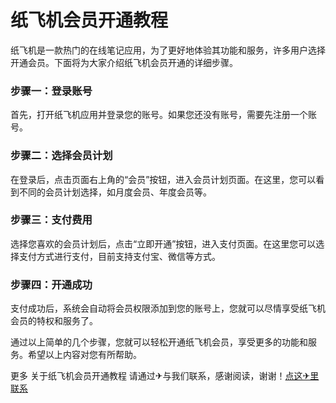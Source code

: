 # 纸飞机会员开通教程

纸飞机是一款热门的在线笔记应用，为了更好地体验其功能和服务，许多用户选择开通会员。下面将为大家介绍纸飞机会员开通的详细步骤。

### 步骤一：登录账号
首先，打开纸飞机应用并登录您的账号。如果您还没有账号，需要先注册一个账号。

### 步骤二：选择会员计划
在登录后，点击页面右上角的“会员”按钮，进入会员计划页面。在这里，您可以看到不同的会员计划选择，如月度会员、年度会员等。

### 步骤三：支付费用
选择您喜欢的会员计划后，点击“立即开通”按钮，进入支付页面。在这里您可以选择支付方式进行支付，目前支持支付宝、微信等方式。

### 步骤四：开通成功
支付成功后，系统会自动将会员权限添加到您的账号上，您就可以尽情享受纸飞机会员的特权和服务了。

通过以上简单的几个步骤，您就可以轻松开通纸飞机会员，享受更多的功能和服务。希望以上内容对您有所帮助。

更多 关于纸飞机会员开通教程 请通过✈与我们联系，感谢阅读，谢谢！[点这✈里联系](https://c.k02.cc)